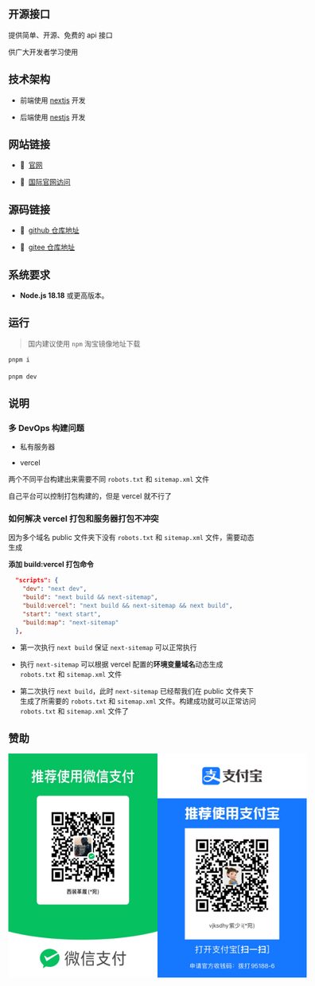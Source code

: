 ## 开源接口

提供简单、开源、免费的 api 接口

供广大开发者学习使用

## 技术架构

- 前端使用 [nextjs](https://nextjs.org/) 开发

- 后端使用 [nestjs](https://nestjs.com/) 开发

## 网站链接

- 🚗&nbsp;&nbsp;[官网](https://www.openapijs.com/)

- 🚗&nbsp;&nbsp;[国际官网访问](https://openapijs.vercel.app/)

## 源码链接

- 🔰&nbsp;&nbsp;[github 仓库地址](https://github.com/ytlyy1773/open-api-blog.git)

- 🔰&nbsp;&nbsp;[gitee 仓库地址](https://gitee.com/ytlyy1773/open-api-blog.git)

## 系统要求

- **Node.js 18.18** 或更高版本。

## 运行

> 国内建议使用 `npm` 淘宝镜像地址下载

```bash
pnpm i

pnpm dev
```

## 说明

### 多 DevOps 构建问题

- 私有服务器

- vercel

两个不同平台构建出来需要不同 `robots.txt` 和 `sitemap.xml` 文件

自己平台可以控制打包构建的，但是 vercel 就不行了

### 如何解决 vercel 打包和服务器打包不冲突

因为多个域名 public 文件夹下没有 `robots.txt` 和 `sitemap.xml` 文件，需要动态生成

**添加 build:vercel 打包命令**

```json
  "scripts": {
    "dev": "next dev",
    "build": "next build && next-sitemap",
    "build:vercel": "next build && next-sitemap && next build",
    "start": "next start",
    "build:map": "next-sitemap"
  },
```

- 第一次执行 `next build` 保证 `next-sitemap` 可以正常执行

- 执行 `next-sitemap` 可以根据 vercel 配置的**环境变量域名**动态生成 `robots.txt` 和 `sitemap.xml` 文件

- 第二次执行 `next build`，此时 `next-sitemap` 已经帮我们在 public 文件夹下生成了所需要的 `robots.txt` 和 `sitemap.xml` 文件。构建成功就可以正常访问 `robots.txt` 和 `sitemap.xml` 文件了

## 赞助

<div style="display: flex; justify-content: space-between;">
    <img src="./public/images/wechat.png" alt="微信赞助" width="300" height="450" />
    <img src="./public/images/zhifubao.png" alt="支付宝赞助" width="300" height="450" />
</div>
